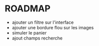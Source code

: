 # ROADMAP

- ajouter un filtre sur l'interface
- ajouter une bordure flou sur les images
- simuler le panier
- ajout champs recherche